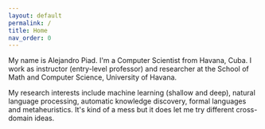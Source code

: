 ```yaml
---
layout: default
permalink: /
title: Home
nav_order: 0
---
```


My name is Alejandro Piad. I'm a Computer Scientist from Havana, Cuba. 
I work as instructor (entry-level professor) and researcher at the 
School of Math and Computer Science, University of Havana.

My research interests include machine learning (shallow and deep), 
natural language processing, automatic knowledge discovery,
formal languages and metaheuristics. 
It's kind of a mess but it does let me try different cross-domain ideas.
